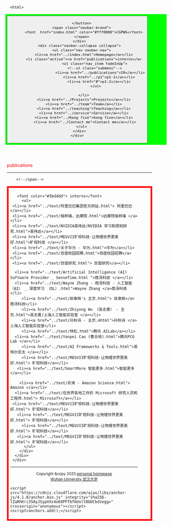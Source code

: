  
<html lang="en-US">
  <head>
    <meta charset="UTF-8">
    <meta http-equiv="X-UA-Compatible" content="IE=edge">
    <meta name="viewport" content="width=device-width, initial-scale=1">

<!-- Begin Jekyll SEO tag v2.8.0 -->
<title>CGPWB</title>
<meta name="generator" content="Jekyll v3.10.0" />
<meta property="og:title" content="周忠红" />
<meta property="og:locale" content="en_US" />
<link rel="canonical" href="https://zhouzh0201.github.io/Publications/" />
<meta property="og:url" content="https://zhouzh0201.github.io/publications/" />
<meta property="og:site_name" content="周忠红" />
<meta property="og:type" content="website" />
<meta name="twitter:card" content="summary" />
<meta property="twitter:title" content="周忠红" />
<script type="application/ld+json">
{"@context":"https://schema.org","@type":"WebPage","headline":"周忠红","url":"https://zhouzh0201.github.io/servicepublications/"}</script>
<!-- End Jekyll SEO tag -->
  
<link rel="stylesheet" href="/assets/css/style.css?v=cb078cd31b6a9f93153a5f014c609cf275a46a03">
    <!--link rel="stylesheet" href="/assets/css/style.css?v=f89006dae06f22051e431643f1a8c588dd220829"-->
    <!-- start custom head snippets, customize with your own _includes/head-custom.html file -->

<!-- Setup Google Analytics -->



<!-- You can set your favicon here -->
<!-- link rel="shortcut icon" type="image/x-icon" href="/favicon.ico" -->

<!-- end custom head snippets -->

  </head>
  <body>
    <div class="container-lg px-3 my-5 markdown-body">
      
      
      <html>
 <head>
  <meta charset="utf-8" />
  <meta name="author" content="persinal homepage" />
  <meta name="viewport" content="width=device-width, initial-scale=1.0" />
   <meta name="google-site-verification" content="4aUJl2I7hcddtjYkcxpnrotZMt3zwgFPboCdEiZsUc0" />
    <!--***************-->
  <link href="https://apps.bdimg.com/libs/bootstrap/3.3.4/css/bootstrap.min.css" rel="stylesheet" />
 <title>zhouzhonghong - Wuhan University</title>
  
  <link href="../css/bootstrap.css " rel="stylesheet" />
   <link href="../css/xin.css" rel="stylesheet" />

 



 
</head>
 
<body>
 
 <!-- ******HEADER****** -->


   <title>interns</title>

  

<!--/head-->

 <!--title>二级菜单</title-->
<!--style>
  nav{
    background-color:#333;
  }
  nav ul{
    list-style type:none;
    margin:0
    padding:0
  }
  nav ul a{
    display:black;
    padding: 10px 20px;
    text-decoration:none;
    color:white;
    }
    nav ul li hover>a{
      backgeound-color:#555;
    }
    nav ul li ul{
      display:none;
    }
    nav ul li haver>ul{
      display:block;
    }
   </style-->
  
<body>
  <nav class="navbar navbar-inverse navbar-fixed-top">
   <nav style="background-color:#00ff00;hieght:80px;">
    <div class="container">
      <div class="navbar-header">
        <button type="button" class="navbar-toggle" data-toggle="collapse" data-target=".navbar-collapse">
          <span class="icon-bar"></span>
          <span class="icon-bar"></span>
          <span class="icon-bar"></span>

        </button>
        <span class="navbar-brand">
          <font  href="index.html" color="#fff0000">CGPWS</font>
        </span>
      </div>
      <div class="navbar-collapse collapse">
        <ul class="nav navbar-nav">
          <li><a href="../index.html">Homepage</a></li>
          <li class="active"><a href="publications">interns</a>
                    <ul class="nav_item fadeInUp">
                    <!--ul class="submenu"-->
                         <li><a href="../publications">I0</a></li>
                        <li><a href="../p1">p1-1</a></li>
                        <li><a href="#">p1-2</a></li>
                     </ul>
       
          </li>
          <li><a href="../Projects">Projects</a></li>
          <li><a href="../team">Team</a></li>
          <li><a href="../teaching">Teaching</a></li>
          <li><a href="../service">Service</a></li>
          <li><a href="../Kong five">kong five</a></li>
           <li><a href="../Contact me">Contact me</a></li>
        </ul>
      </div>
    </div>
  </nav>
 </nav>
 </body>
 
<style>
      #mybox{
	   border: 5px solid red; 
      }

	.container{
		width:90%;
		 
		padding:5px;
	}
</style>

 
  <div class="container" style="margin-top: 50px;">
        <span class="navbar-brand">
          <font color="#ff0000">publications</font>
        </span>
   
  <hr>
        <!--span class="navbar-brand"-->
         
        <!--/span-->

<body>
<div id="mybox">
	<div class="container">
        
       <font color="#3bdddd"> interns</font>       
         <ul> 
     <li><a href="../text/阿里巴巴集团官方网站.html"> 阿里巴巴</a></li>
     <li><a href="../text/侯邦璿，达摩院.html">达摩院侯邦璿 </a></li>
     <li><a href="../text/NVIDIA英伟达/NVIDIA 学习和感知研究.html">英伟达</a></li>
     <li><a href="../text/MEGVII旷视科技-让物理世界更美好.html">旷视科技 </a></li>
     <li><a href="../text/关于华为 - 华为.html">华为</a></li>
     <li><a href="../text/百度校园招聘.html">百度校园招聘</a></li>
     <li><a href="../text/百度研究.html"> 百度研究</a></li>
    
      <li><a href="../text/Artificial Intelligence (AI) Software Provider _ SenseTime.html ">商汤科技 </a></li>
      <li><a href="../text/Wayne Zhang - 商汤科技 - 人工智能 （AI） _ 深度学习 （DL）.html">Wayne Zhang </a>商汤科技</li>
         <li><a href="../text/匡章辉's 主页.html"> 匡章辉</a>商汤科技</li>
         <li><a href="../text/Zhiyong Wu （吴志勇） - 主页.html">吴志勇/上海人工智能实验室 </a></li>
         <li><a href="../text/孙秋诗 - 主页.mhtml">孙秋诗 </a>上海人工智能实验室</li>
         <li><a href="../text/林松.html">腾讯 AILab</a></li>
	  <li><a href="../text/Yanpei Cao (曹炎培).html">腾讯PCG Lab </a></li>
         <li><a href="../text/AI Frameworks & Tools.html">英特尔亚太 </a></li>
         <li><a href="../text/MEGVII旷视科技-让物理世界更美好.html"> 旷视科技</a></li>
	   <li><a href="../text/SmartMore 智能更多.html">智能更多 </a></li>
     
        <li><a href="../text/俞涛 - Amazon Science.html"> Amazon </a></li>
	  <li><a href="../text/在世界各地工作的 Microsoft 研究人员和工程师.html"> Microsoft</a></li>
     <li><a href="../text/MEGVII旷视科技-让物理世界更美好.html"> 旷视科技</a></li>
       <li><a href="../text/MEGVII旷视科技-让物理世界更美好.html"> 旷视科技</a></li>
         <li><a href="../text/MEGVII旷视科技-让物理世界更美好.html"> 旷视科技</a></li>
	   <li><a href="../text/MEGVII旷视科技-让物理世界更美好.html"> 旷视科技</a></li>
          </ul>
        </div>     
      </div>
     </div>                  
  </body>
 
 
 <hr> 
 
 </body> 
<div align="center">
      <small>Copyright &amp;copy 2025 <a href="https://zhouzh0201.github.io/"> personal homepage</a></small>
      <br />
      <small><a href="https://www.whu.edu.cn/">Wuhan University 武汉大学</a></small>
  </div>

 <div align="center">
 <script src="../js/jquery.js"></script>
<script src="../js/bootstrap.js "></script>
</div>
 
 <!--/body--><!--/html-->


      
    
    <script src="https://cdnjs.cloudflare.com/ajax/libs/anchor-js/4.1.0/anchor.min.js" integrity="sha256-lZaRhKri35AyJSypXXs4o6OPFTbTmUoltBbDCbdzegg=" crossorigin="anonymous"></script>
    <script>anchors.add();</script>
  <!--/body-->
 
